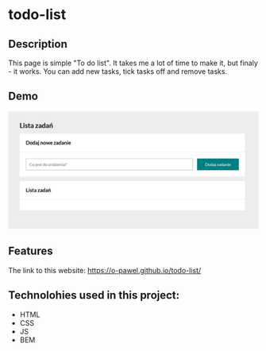# todo-list

## Description

This page is simple "To do list". It takes me a lot of time to make it, but finaly - it works. 
You can add new tasks, tick tasks off and remove tasks.

## Demo

![website](images/todolist.jpg "website")

## Features


The link to this website: https://o-pawel.github.io/todo-list/

## Technolohies used in this project:

- HTML
- CSS
- JS 
- BEM
